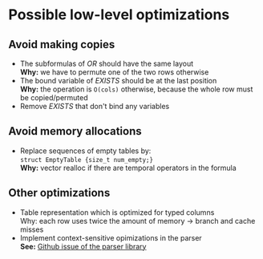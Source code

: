 # Possible low-level optimizations

## Avoid making copies

- The subformulas of _OR_ should have the same layout  
  __Why:__ we have to permute one of the two rows otherwise
- The bound variable of _EXISTS_ should be at the last position  
  __Why:__ the operation is `O(cols)` otherwise, because the whole row must be copied/permuted
- Remove _EXISTS_ that don't bind any variables

## Avoid memory allocations

- Replace sequences of empty tables by:  
  `struct EmptyTable {size_t num_empty;}`  
  __Why:__ vector realloc if there are temporal operators in the formula

## Other optimizations

- Table representation which is optimized for typed columns  
  Why: each row uses twice the amount of memory → branch and cache misses
- Implement context-sensitive opimizations in the parser  
  __See:__ [Github issue of the parser library](http://www.google.de)

